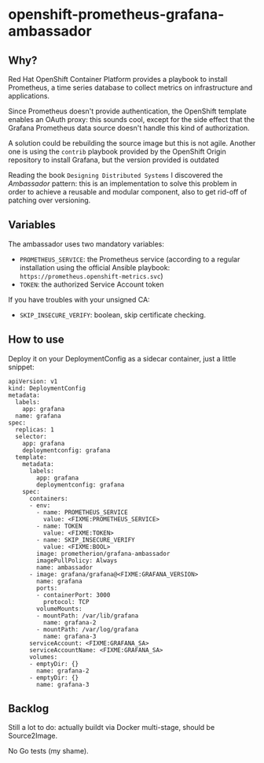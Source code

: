 # openshift-prometheus-grafana-ambassador

## Why?

Red Hat OpenShift Container Platform provides a playbook to install Prometheus,
a time series database to collect metrics on infrastructure and applications.

Since Prometheus doesn't provide authentication, the OpenShift template enables
an OAuth proxy: this sounds cool, except for the side effect that the Grafana
Prometheus data source doesn't handle this kind of authorization.

A solution could be rebuilding the source image but this is not agile.
Another one is using the `contrib` playbook provided by the OpenShift Origin
repository to install Grafana, but the version provided is outdated

Reading the book `Designing Distributed Systems` I discovered the *Ambassador*
pattern: this is an implementation to solve this problem in order to achieve a
reusable and modular component, also to get rid-off of patching over versioning.

## Variables

The ambassador uses two mandatory variables:
* `PROMETHEUS_SERVICE`: the Prometheus service (according to a regular installation
  using the official Ansible playbook: `https://prometheus.openshift-metrics.svc`)
* `TOKEN`: the authorized Service Account token

If you have troubles with your unsigned CA:
* `SKIP_INSECURE_VERIFY`: boolean, skip certificate checking.

## How to use

Deploy it on your DeploymentConfig as a sidecar container, just a little snippet:

```
apiVersion: v1
kind: DeploymentConfig
metadata:
  labels:
    app: grafana
  name: grafana
spec:
  replicas: 1
  selector:
    app: grafana
    deploymentconfig: grafana
  template:
    metadata:
      labels:
        app: grafana
        deploymentconfig: grafana
    spec:
      containers:
      - env:
        - name: PROMETHEUS_SERVICE
          value: <FIXME:PROMETHEUS_SERVICE>
        - name: TOKEN
          value: <FIXME:TOKEN>
        - name: SKIP_INSECURE_VERIFY
          value: <FIXME:BOOL>
        image: prometherion/grafana-ambassador
        imagePullPolicy: Always
        name: ambassador
      - image: grafana/grafana@<FIXME:GRAFANA_VERSION>
        name: grafana
        ports:
        - containerPort: 3000
          protocol: TCP
        volumeMounts:
        - mountPath: /var/lib/grafana
          name: grafana-2
        - mountPath: /var/log/grafana
          name: grafana-3
      serviceAccount: <FIXME:GRAFANA_SA>
      serviceAccountName: <FIXME:GRAFANA_SA>
      volumes:
      - emptyDir: {}
        name: grafana-2
      - emptyDir: {}
        name: grafana-3
```

## Backlog

Still a lot to do: actually buildt via Docker multi-stage, should be
Source2Image.

No Go tests (my shame).

